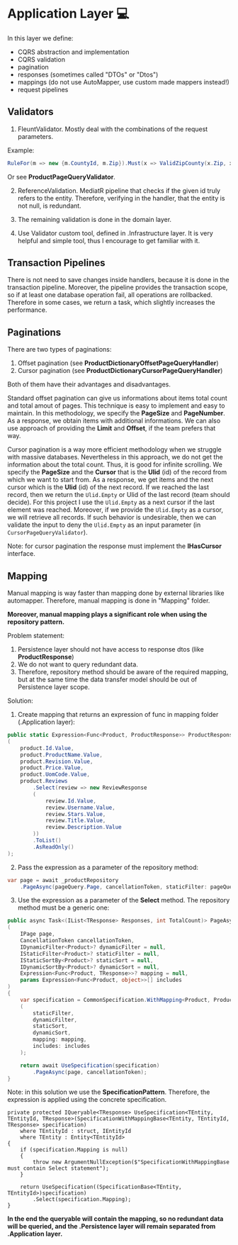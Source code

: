 ﻿# Application Layer :computer:

In this layer we define: 

- CQRS abstraction and implementation
- CQRS validation
- pagination
- responses (sometimes called "DTOs" or "Dtos")
- mappings (do not use AutoMapper, use custom made mappers instead!)
- request pipelines

## Validators

1. FleuntValidator. Mostly deal with the combinations of the request parameters. 

Example:
```csharp
RuleFor(m => new {m.CountyId, m.Zip}).Must(x => ValidZipCounty(x.Zip, x.CountyId))
```

Or see **ProductPageQueryValidator**.

2. ReferenceValidation. MediatR pipeline that checks if the given id truly refers to the entity.
	Therefore, verifying in the handler, that the entity is not null, is redundant.

3. The remaining validation is done in the domain layer.

4. Use Validator custom tool, defined in .Infrastructure layer. It is very helpful and simple tool, thus I encourage to get familiar with it.

## Transaction Pipelines

There is not need to save changes inside handlers, because it is done in the transaction pipeline.
Moreover, the pipeline provides the transaction scope, so if at least one database operation fail, all operations are rollbacked.
Therefore in some cases, we return a task, which slightly increases the performance.

## Paginations

There are two types of paginations:

1. Offset pagination (see **ProductDictionaryOffsetPageQueryHandler**)
2. Cursor pagination (see **ProductDictionaryCursorPageQueryHandler**)

Both of them have their advantages and disadvantages.

Standard offset pagination can give us informations about items total count and total amout of pages. This technique is easy to implement and easy to maintain.
In this methodology, we specify the **PageSize** and **PageNumber**. As a response, we obtain items with additional informations. We can also use approach of providing the **Limit** and **Offset**, if the team prefers that way.

Cursor pagination is a way more efficient methodology when we struggle with massive databases. Nevertheless in this approach, we do not get the information about the total count. Thus, it is good for infinite scrolling.
We specify the **PageSize** and the **Cursor** that is the **Ulid** (id) of the record from which we want to start from. 
As a response, we get items and the next cursor which is the **Ulid** (id) of the next record. If we reached the last record, then we return the ```Ulid.Empty``` or Ulid of the last record (team should decide).
For this project I use the ```Ulid.Empty``` as a next cursor if the last element was reached. Moreover, if we provide the ```Ulid.Empty``` as a cursor, we will retrieve all records. 
If such behavior is undesirable, then we can validate the input to deny the ```Ulid.Empty``` as an input parameter (in ```CursorPageQueryValidator```). 

Note: for cursor pagination the response must implement the **IHasCursor** interface.

## Mapping 

Manual mapping is way faster than mapping done by external libraries like automapper. Therefore, manual mapping
is done in "Mapping" folder.

**Moreover, manual mapping plays a significant role when using the repository pattern.**

Problem statement: 
1. Persistence layer should not have access to response dtos (like **ProductResponse**)
2. We do not want to query redundant data.
3. Therefore, repository method should be aware of the required mapping, but at the same time the data transfer model should be out of Persistence layer scope.

Solution:
1. Create mapping that returns an expression of func in mapping folder (.Application layer):

```csharp
public static Expression<Func<Product, ProductResponse>> ProductResponse => product => new ProductResponse
(
    product.Id.Value,
    product.ProductName.Value,
    product.Revision.Value,
    product.Price.Value,
    product.UomCode.Value,
    product.Reviews
        .Select(review => new ReviewResponse
        (
            review.Id.Value,
            review.Username.Value,
            review.Stars.Value,
            review.Title.Value,
            review.Description.Value
        ))
        .ToList()
        .AsReadOnly()
);
```

2. Pass the expression as a parameter of the repository method:

```csharp
var page = await _productRepository
    .PageAsync(pageQuery.Page, cancellationToken, staticFilter: pageQuery.Filter, staticSort: pageQuery.SortBy, mapping: ProductMapping.ProductResponse);
```

3. Use the expression as a parameter of the **Select** method. The repository method must be a generic one:

```csharp
public async Task<(IList<TResponse> Responses, int TotalCount)> PageAsync<TResponse>
(
    IPage page,
    CancellationToken cancellationToken,
    IDynamicFilter<Product>? dynamicFilter = null,
    IStaticFilter<Product>? staticFilter = null,
    IStaticSortBy<Product>? staticSort = null,
    IDynamicSortBy<Product>? dynamicSort = null,
    Expression<Func<Product, TResponse>>? mapping = null,
    params Expression<Func<Product, object>>[] includes
)
{
    var specification = CommonSpecification.WithMapping<Product, ProductId, TResponse>.Create
    (
        staticFilter,
        dynamicFilter,
        staticSort,
        dynamicSort, 
        mapping: mapping, 
        includes: includes
    );

    return await UseSpecification(specification)
        .PageAsync(page, cancellationToken);
}
```

Note: in this solution we use the **SpecificationPattern**. Therefore, the expression is applied using the concrete specification.

```charp
private protected IQueryable<TResponse> UseSpecification<TEntity, TEntityId, TResponse>(SpecificationWithMappingBase<TEntity, TEntityId, TResponse> specification)
    where TEntityId : struct, IEntityId
    where TEntity : Entity<TEntityId>
{
    if (specification.Mapping is null)
    {
        throw new ArgumentNullException($"SpecificationWithMappingBase must contain Select statement");
    }

    return UseSpecification((SpecificationBase<TEntity, TEntityId>)specification)
        .Select(specification.Mapping);
}
```

**In the end the queryable will contain the mapping, so no redundant data will be queried, and the .Persistence layer will remain separated from .Application layer.**